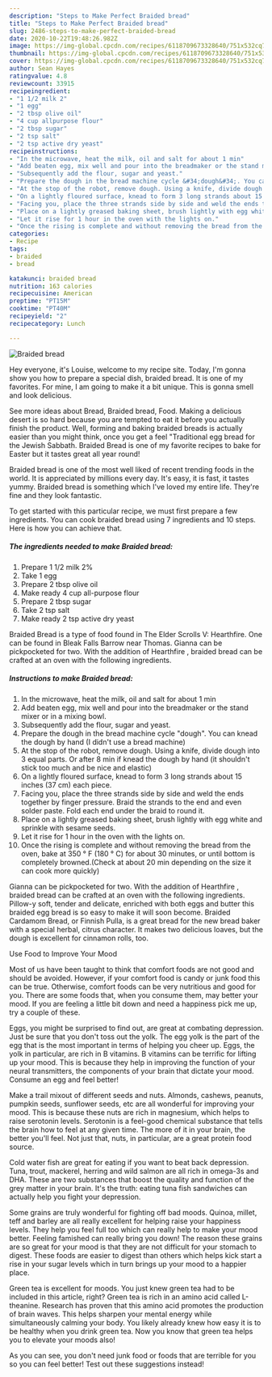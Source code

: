 ```yaml
---
description: "Steps to Make Perfect Braided bread"
title: "Steps to Make Perfect Braided bread"
slug: 2486-steps-to-make-perfect-braided-bread
date: 2020-10-22T19:48:26.982Z
image: https://img-global.cpcdn.com/recipes/6118709673328640/751x532cq70/braided-bread-recipe-main-photo.jpg
thumbnail: https://img-global.cpcdn.com/recipes/6118709673328640/751x532cq70/braided-bread-recipe-main-photo.jpg
cover: https://img-global.cpcdn.com/recipes/6118709673328640/751x532cq70/braided-bread-recipe-main-photo.jpg
author: Sean Hayes
ratingvalue: 4.8
reviewcount: 33915
recipeingredient:
- "1 1/2 milk 2"
- "1 egg"
- "2 tbsp olive oil"
- "4 cup allpurpose flour"
- "2 tbsp sugar"
- "2 tsp salt"
- "2 tsp active dry yeast"
recipeinstructions:
- "In the microwave, heat the milk, oil and salt for about 1 min"
- "Add beaten egg, mix well and pour into the breadmaker or the stand mixer or in a mixing bowl."
- "Subsequently add the flour, sugar and yeast."
- "Prepare the dough in the bread machine cycle &#34;dough&#34;. You can knead the dough by hand (I didn&#39;t use a bread machine)"
- "At the stop of the robot, remove dough. Using a knife, divide dough into 3 equal parts. Or after 8 min if knead the dough by hand (it shouldn&#39;t stick too much and be nice and elastic)"
- "On a lightly floured surface, knead to form 3 long strands about 15 inches (37 cm) each piece."
- "Facing you, place the three strands side by side and weld the ends together by finger pressure. Braid the strands to the end and even solder paste. Fold each end under the braid to round it."
- "Place on a lightly greased baking sheet, brush lightly with egg white and sprinkle with sesame seeds."
- "Let it rise for 1 hour in the oven with the lights on."
- "Once the rising is complete and without removing the bread from the oven, bake at 350 ° F (180 ° C) for about 30 minutes, or until bottom is completely browned.(Check at about 20 min depending on the size it can cook more quickly)"
categories:
- Recipe
tags:
- braided
- bread

katakunci: braided bread 
nutrition: 163 calories
recipecuisine: American
preptime: "PT15M"
cooktime: "PT40M"
recipeyield: "2"
recipecategory: Lunch

---
```



![Braided bread](https://img-global.cpcdn.com/recipes/6118709673328640/751x532cq70/braided-bread-recipe-main-photo.jpg)

Hey everyone, it's Louise, welcome to my recipe site. Today, I'm gonna show you how to prepare a special dish, braided bread. It is one of my favorites. For mine, I am going to make it a bit unique. This is gonna smell and look delicious.

See more ideas about Bread, Braided bread, Food. Making a delicious desert is so hard because you are tempted to eat it before you actually finish the product. Well, forming and baking braided breads is actually easier than you might think, once you get a feel &#34;Traditional egg bread for the Jewish Sabbath. Braided Bread is one of my favorite recipes to bake for Easter but it tastes great all year round!

Braided bread is one of the most well liked of recent trending foods in the world. It is appreciated by millions every day. It's easy, it is fast, it tastes yummy. Braided bread is something which I've loved my entire life. They're fine and they look fantastic.


To get started with this particular recipe, we must first prepare a few ingredients. You can cook braided bread using 7 ingredients and 10 steps. Here is how you can achieve that.

<!--inarticleads1-->

##### The ingredients needed to make Braided bread:

1. Prepare 1 1/2 milk 2%
1. Take 1 egg
1. Prepare 2 tbsp olive oil
1. Make ready 4 cup all-purpose flour
1. Prepare 2 tbsp sugar
1. Take 2 tsp salt
1. Make ready 2 tsp active dry yeast


Braided Bread is a type of food found in The Elder Scrolls V: Hearthfire. One can be found in Bleak Falls Barrow near Thomas. Gianna can be pickpocketed for two. With the addition of Hearthfire , braided bread can be crafted at an oven with the following ingredients. 

<!--inarticleads2-->

##### Instructions to make Braided bread:

1. In the microwave, heat the milk, oil and salt for about 1 min
1. Add beaten egg, mix well and pour into the breadmaker or the stand mixer or in a mixing bowl.
1. Subsequently add the flour, sugar and yeast.
1. Prepare the dough in the bread machine cycle &#34;dough&#34;. You can knead the dough by hand (I didn&#39;t use a bread machine)
1. At the stop of the robot, remove dough. Using a knife, divide dough into 3 equal parts. Or after 8 min if knead the dough by hand (it shouldn&#39;t stick too much and be nice and elastic)
1. On a lightly floured surface, knead to form 3 long strands about 15 inches (37 cm) each piece.
1. Facing you, place the three strands side by side and weld the ends together by finger pressure. Braid the strands to the end and even solder paste. Fold each end under the braid to round it.
1. Place on a lightly greased baking sheet, brush lightly with egg white and sprinkle with sesame seeds.
1. Let it rise for 1 hour in the oven with the lights on.
1. Once the rising is complete and without removing the bread from the oven, bake at 350 ° F (180 ° C) for about 30 minutes, or until bottom is completely browned.(Check at about 20 min depending on the size it can cook more quickly)


Gianna can be pickpocketed for two. With the addition of Hearthfire , braided bread can be crafted at an oven with the following ingredients. Pillow-y soft, tender and delicate, enriched with both eggs and butter this braided egg bread is so easy to make it will soon become. Braided Cardamom Bread, or Finnish Pulla, is a great bread for the new bread baker with a special herbal, citrus character. It makes two delicious loaves, but the dough is excellent for cinnamon rolls, too. 

Use Food to Improve Your Mood


Most of us have been taught to think that comfort foods are not good and should be avoided. However, if your comfort food is candy or junk food this can be true. Otherwise, comfort foods can be very nutritious and good for you. There are some foods that, when you consume them, may better your mood. If you are feeling a little bit down and need a happiness pick me up, try a couple of these.

Eggs, you might be surprised to find out, are great at combating depression. Just be sure that you don't toss out the yolk. The egg yolk is the part of the egg that is the most important in terms of helping you cheer up. Eggs, the yolk in particular, are rich in B vitamins. B vitamins can be terrific for lifting up your mood. This is because they help in improving the function of your neural transmitters, the components of your brain that dictate your mood. Consume an egg and feel better!

Make a trail mixout of different seeds and nuts. Almonds, cashews, peanuts, pumpkin seeds, sunflower seeds, etc are all wonderful for improving your mood. This is because these nuts are rich in magnesium, which helps to raise serotonin levels. Serotonin is a feel-good chemical substance that tells the brain how to feel at any given time. The more of it in your brain, the better you'll feel. Not just that, nuts, in particular, are a great protein food source.

Cold water fish are great for eating if you want to beat back depression. Tuna, trout, mackerel, herring and wild salmon are all rich in omega-3s and DHA. These are two substances that boost the quality and function of the grey matter in your brain. It's the truth: eating tuna fish sandwiches can actually help you fight your depression. 

Some grains are truly wonderful for fighting off bad moods. Quinoa, millet, teff and barley are all really excellent for helping raise your happiness levels. They help you feel full too which can really help to make your mood better. Feeling famished can really bring you down! The reason these grains are so great for your mood is that they are not difficult for your stomach to digest. These foods are easier to digest than others which helps kick start a rise in your sugar levels which in turn brings up your mood to a happier place.

Green tea is excellent for moods. You just knew green tea had to be included in this article, right? Green tea is rich in an amino acid called L-theanine. Research has proven that this amino acid promotes the production of brain waves. This helps sharpen your mental energy while simultaneously calming your body. You likely already knew how easy it is to be healthy when you drink green tea. Now you know that green tea helps you to elevate your moods also!

As you can see, you don't need junk food or foods that are terrible for you so you can feel better! Test out  these suggestions  instead!

